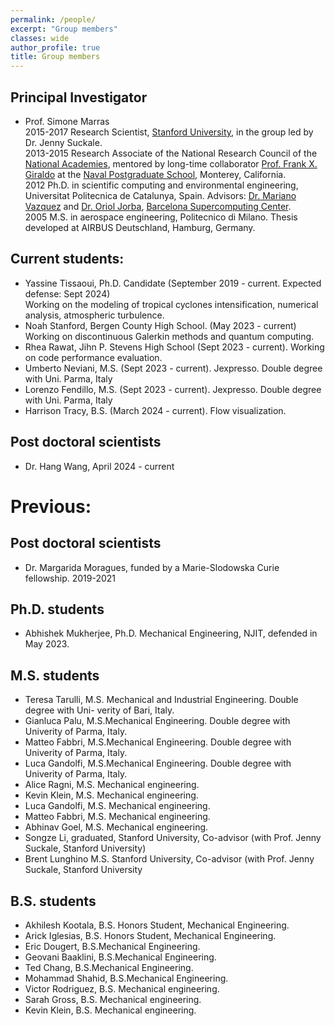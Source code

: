 ```yaml
---
permalink: /people/
excerpt: "Group members"
classes: wide
author_profile: true
title: Group members
---
```

## Principal Investigator
- Prof. Simone Marras\
2015-2017 Research Scientist, [Stanford University](https://www.stanford.edu), in the group led by Dr. Jenny Suckale.\
2013-2015 Research Associate of the National Research Council of the [National Academies](https://www.nationalacademies.org/), mentored by long-time collaborator [Prof. Frank X. Giraldo](https://frankgiraldo.wixsite.com/mysite/) at the [Naval Postgraduate School](https://www.nps.edu), Monterey, California.\
2012 Ph.D. in scientific computing and environmental engineering, Universitat Politecnica de Catalunya, Spain. Advisors: [Dr. Mariano Vazquez](https://scholar.google.com.ar/citations?user=fCg0DeMAAAAJ&hl=en) and [Dr. Oriol Jorba](https://scholar.google.es/citations?user=kbSmdl0AAAAJ&hl=en), [Barcelona Supercomputing Center](https://www.bsc.es).\
2005 M.S. in aerospace engineering, Politecnico di Milano. Thesis developed at AIRBUS Deutschland, Hamburg, Germany.


## Current students:
- Yassine Tissaoui, Ph.D. Candidate (September 2019 - current. Expected defense: Sept 2024)\
  Working on the modeling of tropical cyclones intensification, numerical analysis, atmospheric turbulence.
- Noah Stanford, Bergen County High School.  (May 2023 - current)\
  Working on discontinuous Galerkin methods and quantum computing.
- Rhea Rawat, Jihn P. Stevens High School (Sept 2023 - current). Working on code performance evaluation.
- Umberto Neviani, M.S. (Sept 2023 - current). Jexpresso. Double degree with Uni. Parma, Italy
- Lorenzo Fendillo, M.S. (Sept 2023 - current). Jexpresso. Double degree with Uni. Parma, Italy
- Harrison Tracy, B.S. (March 2024 - current). Flow visualization. 

## Post doctoral scientists
- Dr. Hang Wang, April 2024 - current


# Previous:
## Post doctoral scientists
- Dr. Margarida Moragues, funded by a Marie-Slodowska Curie fellowship. 2019-2021

## Ph.D. students
- Abhishek Mukherjee, Ph.D. Mechanical Engineering, NJIT, defended in May 2023.

## M.S. students
- Teresa Tarulli, M.S. Mechanical and Industrial Engineering. Double degree with Uni-
verity of Bari, Italy.
- Gianluca Palu,  M.S.Mechanical Engineering. Double degree with Univerity of Parma,
Italy.
- Matteo Fabbri,  M.S.Mechanical Engineering. Double degree with Univerity of Parma,
Italy.
- Luca Gandolfi,  M.S.Mechanical Engineering. Double degree with Univerity of Parma,
Italy.
- Alice Ragni,  M.S. Mechanical engineering.
- Kevin Klein, M.S. Mechanical engineering.
- Luca Gandolfi, M.S. Mechanical engineering.
- Matteo Fabbri, M.S. Mechanical engineering.
- Abhinav Goel, M.S. Mechanical engineering.
- Songze Li, graduated, Stanford University, Co-advisor (with Prof.
Jenny Suckale, Stanford University)
- Brent Lunghino M.S. Stanford University, Co-advisor (with
Prof. Jenny Suckale, Stanford University

## B.S. students
- Akhilesh Kootala, B.S. Honors Student, Mechanical Engineering.
- Arick Iglesias, B.S. Honors Student, Mechanical Engineering.
- Eric Dougert, B.S.Mechanical Engineering.
- Geovani Baaklini, B.S.Mechanical Engineering.
- Ted Chang, B.S.Mechanical Engineering.
- Mohammad Shahid, B.S.Mechanical Engineering.
- Victor Rodriguez, B.S. Mechanical engineering.
- Sarah Gross, B.S. Mechanical engineering.
- Kevin Klein, B.S. Mechanical engineering.
